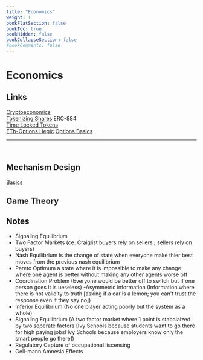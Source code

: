 ```yaml
---
title: "Economics"
weight: 1
bookFlatSection: false
bookToc: true
bookHidden: false
bookCollapseSection: false
#bookComments: false
---
```

# Economics

## Links 
[Cryptoeconomics](https://www.youtube.com/watch?v=GQR1xjQn5Pg)  
[Tokenizing Shares](https://medium.com/coinmonks/tokenising-shares-introducing-erc-884-cc491258e413) ERC-884  
[Time Locked Tokens](https://ethresear.ch/t/time-locked-1-1-tokens-as-rudimentary-pseudo-futures/7958)  
[ETh-Options Hegic](https://www.hegic.co/)
[Options Basics](https://hegic.gitbook.io/start/)
***
</br>

## Mechanism Design
[Basics](https://en.wikipedia.org/wiki/Mechanism_design#:~:text=Mechanism%20design%20is%20a%20fieldsettings%2C%20where%20players%20act%20rationally.)  

## Game Theory


## Notes

- Signaling Equilibrium
- Two Factor Markets (ce. Craiglist buyers rely on sellers ; sellers rely on buyers)
- Nash Equilibrium is the change of state when everyone make thier best moves from the previous nash equilibrium
- Pareto Optimum a state where it is impossible to make any change where one agent is better without making any other agents worse off
- Coordination Problem (Everyone would be better off to switch but if one person goes it is ueseless)
-Asymmetric information (Information where there is not validity to truth [asking if a car is a lemon; you can't trust the response even if they say no])
- Inferior Equilibrium (No one player acting poorly but the system as a whole)
- Signaling Equilibrium (A two factor market where 1 point is stabalaized by two seperate factors [Ivy Schools because students want to go there for high paying jobsl Ivy Schools because employers know only the smart people go there])
- Regulatory Capture of occupational liscensing 
- Gell-mann Amnesia Effects